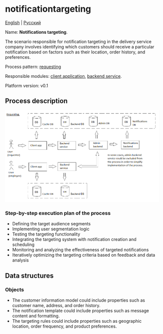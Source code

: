 # notificationtargeting

[English](notificationtargeting.md) | [Русский](notificationtargeting.ru.md)

Name: **Notifications targeting**.

The scenario responsible for notification targeting in the delivery service company involves identifying which customers should receive a particular notification based on factors such as their location, order history, and preferences. 

Process pattern: [requesting](../../processpatterns/requesting.md)

Responsible modules: [client application](../../frontend/managerclient.md), [backend service](../../backend/managerbackend.md).

Platform version: v0.1

## Process description

![requesting_overall](../../img/processpatterns/requesting_overall.png)

### Step-by-step execution plan of the process

- Defining the target audience segments
- Implementing user segmentation logic
- Testing the targeting functionality
- Integrating the targeting system with notification creation and scheduling
- Monitoring and analyzing the effectiveness of targeted notifications
- Iteratively optimizing the targeting criteria based on feedback and data analysis

## Data structures

### Objects 

- The customer information model could include properties such as customer name, address, and order history. 
- The notification template could include properties such as message content and formatting. 
- The targeting rules could include properties such as geographic location, order frequency, and product preferences.
